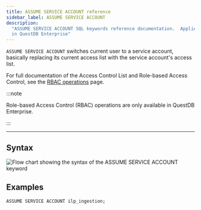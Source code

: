 ```yaml
---
title: ASSUME SERVICE ACCOUNT reference
sidebar_label: ASSUME SERVICE ACCOUNT
description:
  "ASSUME SERVICE ACCOUNT SQL keywords reference documentation.  Applies to RBAC
  in QuestDB Enterprise"
---
```


`ASSUME SERVICE ACCOUNT` switches current user to a service account, basically
replacing its current access list with the service account's access list.

For full documentation of the Access Control List and Role-based Access Control,
see the [RBAC operations](/docs/operations/rbac) page.

:::note

Role-based Access Control (RBAC) operations are only available in QuestDB
Enterprise.

:::

---

## Syntax

![Flow chart showing the syntax of the ASSUME SERVICE ACCOUNT keyword](/images/docs/diagrams/assumeServiceAccount.svg)

## Examples

```questdb-sql
ASSUME SERVICE ACCOUNT ilp_ingestion;
```
